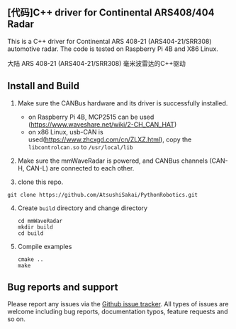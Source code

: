 ## [代码]**C++ driver for Continental ARS408/404 Radar**

This is a C++ driver for Continental ARS 408-21 (ARS404-21/SRR308) automotive radar. The code is tested on Raspberry Pi 4B and X86 Linux.

大陆 ARS 408-21 (ARS404-21/SRR308) 毫米波雷达的C++驱动

## Install and Build

1. Make sure the CANBus hardware and its driver is successfully installed.

   - on Raspberry Pi 4B, MCP2515 can be used (https://www.waveshare.net/wiki/2-CH_CAN_HAT)
   - on x86 Linux, usb-CAN is used(https://www.zhcxgd.com/cn/ZLXZ.html), copy the `libcontrolcan.so` to `/usr/local/lib`

2. Make sure the mmWaveRadar is powered, and CANBus channels (CAN-H, CAN-L) are connected to each other.

3.  clone this repo.

   ```shell
   git clone https://github.com/AtsushiSakai/PythonRobotics.git
   ```

4. Create `build` directory and change directory

   ```shell
   cd mmWaveRadar
   mkdir build
   cd build
   ```

4. Compile examples

   ```shell
   cmake ..
   make
   ```



## Bug reports and support

Please report any issues via the [Github issue tracker](https://github.com/osqp/osqp/issues). All types of issues are welcome including bug reports, documentation typos, feature requests and so on.





